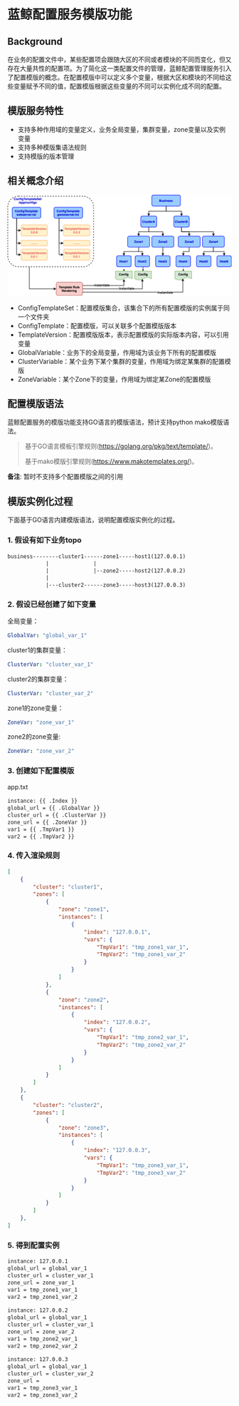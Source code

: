 # 蓝鲸配置服务模版功能

## Background

在业务的配置文件中，某些配置项会跟随大区的不同或者模块的不同而变化，但又存在大量共性的配置项。为了简化这一类配置文件的管理，蓝鲸配置管理服务引入了配置模版的概念。在配置模版中可以定义多个变量，根据大区和模块的不同给这些变量赋予不同的值，配置模版根据这些变量的不同可以实例化成不同的配置。

## 模版服务特性

* 支持多种作用域的变量定义，业务全局变量，集群变量，zone变量以及实例变量
* 支持多种模版集语法规则
* 支持模版的版本管理

## 相关概念介绍

![配置模版相关概念](./img/template-objects.png)

* ConfigTemplateSet：配置模版集合，该集合下的所有配置模版的实例属于同一个文件夹
* ConfigTemplate：配置模版，可以关联多个配置模版版本
* TemplateVersion：配置模版版本，表示配置模版的实际版本内容，可以引用变量
* GlobalVariable：业务下的全局变量，作用域为该业务下所有的配置模版
* ClusterVariable：某个业务下某个集群的变量，作用域为绑定某集群的配置模版
* ZoneVariable：某个Zone下的变量，作用域为绑定某Zone的配置模版

## 配置模版语法

蓝鲸配置服务的模版功能支持GO语言的模版语法，预计支持python mako模版语法。

> 基于GO语言模板引擎规则(<https://golang.org/pkg/text/template/>)。
>
>
> 基于mako模版引擎规则(<https://www.makotemplates.org/>)。

**备注**: 暂时不支持多个配置模版之间的引用

## 模版实例化过程

下面基于GO语言内建模版语法，说明配置模版实例化的过程。

### 1. 假设有如下业务topo

```text
business--------cluster1------zone1-----host1(127.0.0.1)
            |              |
            |              |--zone2-----host2(127.0.0.2)
            |
            |---cluster2------zone3-----host3(127.0.0.3)
```

### 2. 假设已经创建了如下变量

全局变量：

```yaml
GlobalVar: "global_var_1"
```

cluster1的集群变量：

```yaml
ClusterVar: "cluster_var_1"
```

cluster2的集群变量：

```yaml
ClusterVar: "cluster_var_2"
```

zone1的zone变量：

```yaml
ZoneVar: "zone_var_1"
```

zone2的zone变量:

```yaml
ZoneVar: "zone_var_2"
```

### 3. 创建如下配置模版

app.txt

```text
instance: {{ .Index }}
global_url = {{ .GlobalVar }}
cluster_url = {{ .ClusterVar }}
zone_url = {{ .ZoneVar }}
var1 = {{ .TmpVar1 }}
var2 = {{ .TmpVar2 }}
```

### 4. 传入渲染规则

```json
[
    {
        "cluster": "cluster1",
        "zones": [
            {
                "zone": "zone1",
                "instances": [
                    {
                        "index": "127.0.0.1",
                        "vars": {
                            "TmpVar1": "tmp_zone1_var_1",
                            "TmpVar2": "tmp_zone1_var_2"
                        }
                    }
                ]
            },
            {
                "zone": "zone2",
                "instances": [
                    {
                        "index": "127.0.0.2",
                        "vars": {
                            "TmpVar1": "tmp_zone2_var_1",
                            "TmpVar2": "tmp_zone2_var_2"
                        }
                    }
                ]
            }
        ]
    },
    {
        "cluster": "cluster2",
        "zones": [
            {
                "zone": "zone3",
                "instances": [
                    {
                        "index": "127.0.0.3",
                        "vars": {
                            "TmpVar1": "tmp_zone3_var_1",
                            "TmpVar2": "tmp_zone3_var_2"
                        }
                    }
                ]
            }
        ]
    },
]
```

### 5. 得到配置实例

```text
instance: 127.0.0.1
global_url = global_var_1
cluster_url = cluster_var_1
zone_url = zone_var_1
var1 = tmp_zone1_var_1
var2 = tmp_zone1_var_2
```

```text
instance: 127.0.0.2
global_url = global_var_1
cluster_url = cluster_var_1
zone_url = zone_var_2
var1 = tmp_zone2_var_1
var2 = tmp_zone2_var_2
```

```text
instance: 127.0.0.3
global_url = global_var_1
cluster_url = cluster_var_2
zone_url = 
var1 = tmp_zone3_var_1
var2 = tmp_zone3_var_2
```
